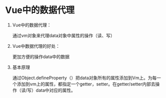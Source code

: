 # Vue中的数据代理

1. Vue中的数据代理：

   通过vm对象来代理data对象中属性的操作（读、写）

2. Vue中数据代理的好处：

   更加方便的操作data中的数据

3. 基本原理

   通过Object.defineProperty（）把data对象所有的属性添加到Vm上。为每一个添加到vm上的属性，都指定一个getter，setter。在getter/setter内部去操作（读/写）data中对应的属性。